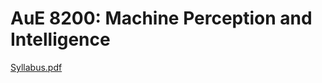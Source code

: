 <h1>AuE 8200: Machine Perception and Intelligence</h1>

[Syllabus.pdf](https://github.com/priyanshurawat1509/aue8200-machine-perception-and-intelligence/files/8352927/Syllabus.pdf)

